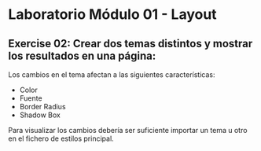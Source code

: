 # Laboratorio Módulo 01 - Layout

## Exercise 02: Crear dos temas distintos y mostrar los resultados en una página:

Los cambios en el tema afectan a las siguientes características:

- Color
- Fuente
- Border Radius
- Shadow Box

Para visualizar los cambios debería ser suficiente importar un tema u otro en el fichero de estilos principal.
